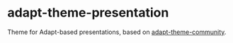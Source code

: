 # adapt-theme-presentation

Theme for Adapt-based presentations, based on [adapt-theme-community](https://github.com/taylortom/adapt-theme-community).
